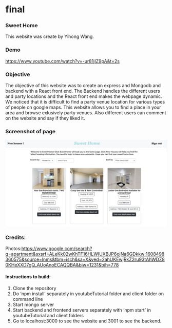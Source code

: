 # final
### Sweet Home
This website was create by Yihong Wang.
### Demo
https://www.youtube.com/watch?v=-ur81jIZ9pA&t=2s

### Objective
The objective of this website was to create an express and Mongodb and backend with a React front end. The Backend handles the different users and party locations and the React front end makes the webpage dynamic. We noticed that it is difficult to find a party venue location for various types of people on google maps. This website allows you to find a place in your area and browse exlusively party venues. Also different users can comment on the website and say if they liked it.

### Screenshot of page

![Image of Homepage](https://github.com/yihongwang001/final/blob/main/screenshot.png?raw=true)
### Credits:
Photos:https://www.google.com/search?q=apartment&sxsrf=ALeKk02wKhTF16HLWIUXBJP6ojNa6GDkkw:1608498360575&source=lnms&tbm=isch&sa=X&ved=2ahUKEwjRkZ2ru93tAhWDZ80KHeXXD7gQ_AUoAnoECAQQBA&biw=1231&bih=778
#### Instructions to build:
1. Clone the repository
1. Do ‘npm install’ separately in youtubeTutorial folder and client folder on command line
1. Start mongo server
1. Start backend and frontend servers separately with ‘npm start’ in youtubeTutorial and client folders
1. Go to localhost:3000 to see the website and 3001 to see the backend.
